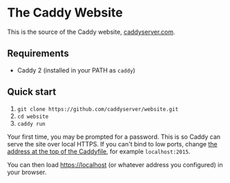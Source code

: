 The Caddy Website
=================

This is the source of the Caddy website, [caddyserver.com](https://caddyserver.com).


## Requirements

- Caddy 2 (installed in your PATH as `caddy`)


## Quick start

1. `git clone https://github.com/caddyserver/website.git`
2. `cd website`
3. `caddy run`

Your first time, you may be prompted for a password. This is so Caddy can serve the site over local HTTPS. If you can't bind to low ports, change [the address at the top of the Caddyfile](https://github.com/caddyserver/website/blob/master/Caddyfile#L1), for example `localhost:2015`.

You can then load [https://localhost](https://localhost) (or whatever address you configured) in your browser.


